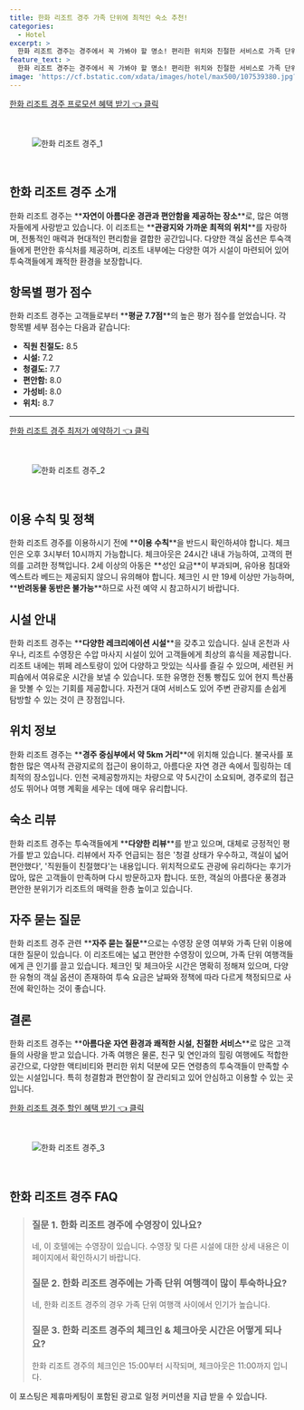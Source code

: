 ```yaml
---
title: 한화 리조트 경주 가족 단위에 최적인 숙소 추천!
categories:
  - Hotel
excerpt: >
  한화 리조트 경주는 경주에서 꼭 가봐야 할 명소! 편리한 위치와 친절한 서비스로 가족 단위 여행객에게 인기가 높아요. 넓고 깨끗한 객실 다양한 레크리에이션 시설까지 갖춘 이곳에서 특별한 휴식을 즐겨보세요!
feature_text: >
  한화 리조트 경주는 경주에서 꼭 가봐야 할 명소! 편리한 위치와 친절한 서비스로 가족 단위 여행객에게 인기가 높아요. 넓고 깨끗한 객실 다양한 레크리에이션 시설까지 갖춘 이곳에서 특별한 휴식을 즐겨보세요!
image: 'https://cf.bstatic.com/xdata/images/hotel/max500/107539380.jpg?k=1d52fae7f912333a98395d228b2510b5680037e36eb19659d19b7f52fca1ceaa&o=&hp=1'
---
```


<p><a class="modoo-button" href="https://tinyurl.com/2d8yem73" rel="nofollow noopener">한화 리조트 경주 프로모션 혜택 받기 👈 클릭</a></p><br/>
<figure class="image"><img alt="한화 리조트 경주_1" src="https://cf.bstatic.com/xdata/images/hotel/max1024x768/19749355.jpg?k=26f493acd97d5f1b939ae53a32882e40b6508fc5077a4f6d6e5a0fd4975c1c0e&amp;o=&amp;hp=1"/></figure><br/>

<h2 id="한화리조트경주소개">한화 리조트 경주 소개</h2>
<p>한화 리조트 경주는 **<b>자연이 아름다운 경관과 편안함을 제공하는 장소</b>**로, 많은 여행자들에게 사랑받고 있습니다. 이 리조트는 **<b>관광지와 가까운 최적의 위치</b>**를 자랑하며, 전통적인 매력과 현대적인 편리함을 결합한 공간입니다. 다양한 객실 옵션은 투숙객들에게 편안한 휴식처를 제공하며, 리조트 내부에는 다양한 여가 시설이 마련되어 있어 투숙객들에게 쾌적한 환경을 보장합니다.</p>
<h2 id="항목별점수">항목별 평가 점수</h2>
<p>한화 리조트 경주는 고객들로부터 **<b>평균 7.7점</b>**의 높은 평가 점수를 얻었습니다. 각 항목별 세부 점수는 다음과 같습니다:</p>
<ul>
<li><b>직원 친절도:</b> 8.5</li>
<li><b>시설:</b> 7.2</li>
<li><b>청결도:</b> 7.7</li>
<li><b>편안함:</b> 8.0</li>
<li><b>가성비:</b> 8.0</li>
<li><b>위치:</b> 8.7</li>
</ul>
<hr/>
<p><a class="modoo-button" href="https://tinyurl.com/2d8yem73" rel="nofollow noopener">한화 리조트 경주 최저가 예약하기 👈 클릭</a></p><br/>
<figure class="image"><img alt="한화 리조트 경주_2" src="https://cf.bstatic.com/xdata/images/hotel/max500/107539380.jpg?k=1d52fae7f912333a98395d228b2510b5680037e36eb19659d19b7f52fca1ceaa&amp;o=&amp;hp=1"/></figure><br/>
<h2 id="이용수칙및정책">이용 수칙 및 정책</h2>
<p>한화 리조트 경주를 이용하시기 전에 **<b>이용 수칙</b>**을 반드시 확인하셔야 합니다. 체크인은 오후 3시부터 10시까지 가능합니다. 체크아웃은 24시간 내내 가능하여, 고객의 편의를 고려한 정책입니다. 2세 이상의 아동은 **성인 요금**이 부과되며, 유아용 침대와 엑스트라 베드는 제공되지 않으니 유의해야 합니다. 체크인 시 만 19세 이상만 가능하며, **<b>반려동물 동반은 불가능</b>**하므로 사전 예약 시 참고하시기 바랍니다.</p>
<h2 id="시설안내">시설 안내</h2>
<p>한화 리조트 경주는 **<b>다양한 레크리에이션 시설</b>**을 갖추고 있습니다. 실내 온천과 사우나, 리조트 수영장은 수압 마사지 시설이 있어 고객들에게 최상의 휴식을 제공합니다. 리조트 내에는 뷔페 레스토랑이 있어 다양하고 맛있는 식사를 즐길 수 있으며, 세련된 커피숍에서 여유로운 시간을 보낼 수 있습니다. 또한 유명한 전통 빵집도 있어 현지 특산품을 맛볼 수 있는 기회를 제공합니다. 자전거 대여 서비스도 있어 주변 관광지를 손쉽게 탐방할 수 있는 것이 큰 장점입니다.</p>
<h2 id="위치정보">위치 정보</h2>
<p>한화 리조트 경주는 **<b>경주 중심부에서 약 5km 거리</b>**에 위치해 있습니다. 불국사를 포함한 많은 역사적 관광지로의 접근이 용이하고, 아름다운 자연 경관 속에서 힐링하는 데 최적의 장소입니다. 인천 국제공항까지는 차량으로 약 5시간이 소요되며, 경주로의 접근성도 뛰어나 여행 계획을 세우는 데에 매우 유리합니다.</p>
<h2 id="숙소리뷰">숙소 리뷰</h2>
<p>한화 리조트 경주는 투숙객들에게 **<b>다양한 리뷰</b>**를 받고 있으며, 대체로 긍정적인 평가를 받고 있습니다. 리뷰에서 자주 언급되는 점은 '청결 상태가 우수하고, 객실이 넓어 편안했다', '직원들이 친절했다'는 내용입니다. 위치적으로도 관광에 유리하다는 후기가 많아, 많은 고객들이 만족하며 다시 방문하고자 합니다. 또한, 객실의 아름다운 풍경과 편안한 분위기가 리조트의 매력을 한층 높이고 있습니다.</p>
<h2 id="자주묻는질문">자주 묻는 질문</h2>
<p>한화 리조트 경주 관련 **<b>자주 묻는 질문</b>**으로는 수영장 운영 여부와 가족 단위 이용에 대한 질문이 있습니다. 이 리조트에는 넓고 편안한 수영장이 있으며, 가족 단위 여행객들에게 큰 인기를 끌고 있습니다. 체크인 및 체크아웃 시간은 명확히 정해져 있으며, 다양한 유형의 객실 옵션이 존재하여 투숙 요금은 날짜와 정책에 따라 다르게 책정되므로 사전에 확인하는 것이 좋습니다.</p>
<h2 id="결론">결론</h2>
<p>한화 리조트 경주는 **<b>아름다운 자연 환경과 쾌적한 시설, 친절한 서비스</b>**로 많은 고객들의 사랑을 받고 있습니다. 가족 여행은 물론, 친구 및 연인과의 힐링 여행에도 적합한 공간으로, 다양한 액티비티와 편리한 위치 덕분에 모든 연령층의 투숙객들이 만족할 수 있는 시설입니다. 특히 청결함과 편안함이 잘 관리되고 있어 안심하고 이용할 수 있는 곳입니다.</p>

<p><a class="modoo-button" href="https://tinyurl.com/2d8yem73" rel="nofollow noopener">한화 리조트 경주 할인 혜택 받기 👈 클릭</a></p><br>

<figure class="image"><img src="https://cf.bstatic.com/xdata/images/hotel/max500/107536817.jpg?k=e128eb6d9928a69dd2f9308945e3a313f10ffcfc073b36504c17f022497986e7&o=&hp=1" alt="한화 리조트 경주_3"></figure><br>
<h2 id="한화 리조트 경주_FAQ">한화 리조트 경주 FAQ</h2>
<div itemscope="" itemtype="https://schema.org/FAQPage"> 
<blockquote> 
<div itemscope="" itemprop="mainEntity" itemtype="https://schema.org/Question"> 
<h3 id="질문_1" itemprop="name">질문 1. 한화 리조트 경주에 수영장이 있나요?</h3> 
<div itemscope="" itemprop="acceptedAnswer" itemtype="https://schema.org/Answer"> 
<span itemprop="text"> <p>네, 이 호텔에는 수영장이 있습니다. 수영장 및 다른 시설에 대한 상세 내용은 이 페이지에서 확인하시기 바랍니다.</p> </span> 
</div> 
</div> 

<div itemscope="" itemprop="mainEntity" itemtype="https://schema.org/Question"> 
<h3 id="질문_2" itemprop="name">질문 2. 한화 리조트 경주에는 가족 단위 여행객이 많이 투숙하나요?</h3> 
<div itemscope="" itemprop="acceptedAnswer" itemtype="https://schema.org/Answer"> 
<span itemprop="text"> <p>네, 한화 리조트 경주의 경우 가족 단위 여행객 사이에서 인기가 높습니다.</p> </span> 
</div> 
</div> 

<div itemscope="" itemprop="mainEntity" itemtype="https://schema.org/Question"> 
<h3 id="질문_3" itemprop="name">질문 3. 한화 리조트 경주의 체크인 & 체크아웃 시간은 어떻게 되나요?</h3> 
<div itemscope="" itemprop="acceptedAnswer" itemtype="https://schema.org/Answer"> 
<span itemprop="text"> <p>한화 리조트 경주의 체크인은 15:00부터 시작되며, 체크아웃은 11:00까지 입니다.</p> </span> 
</div> 
</div> 
</blockquote> 
</div><p>이 포스팅은 제휴마케팅이 포함된 광고로 일정 커미션을 지급 받을 수 있습니다.</p>

